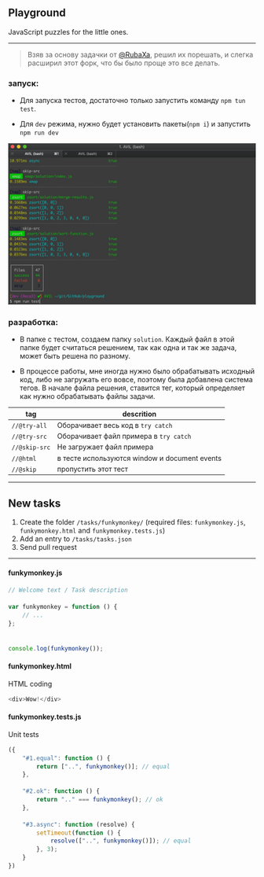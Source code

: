 Playground
----------
JavaScript puzzles for the little ones.

---

> Взяв за основу задачки от [@RubaXa](https://github.com/RubaXa), решил их порешать, и слегка расширил этот форк, что бы было проще это все делать.

### запуск:

- Для запуска тестов, достаточно только запустить команду `npm tun test`.

- Для `dev` режима, нужно будет установить пакеты(`npm i`) и запустить `npm run dev`

![tests done](__tests__/assets/tests.jpg)

### разработка:

- В папке с тестом, создаем папку `solution`. Каждый файл в этой папке будет считаться решением, так как одна и так же задача, может быть решена по разному.

- В процессе работы, мне иногда нужно было обрабатывать исходный код, либо не загружать его вовсе, поэтому была добавлена система тегов. В начале файла решения, ставится тег, который определяет как нужно обрабатывать файлы задачи.

| tag | descrition |
|---|---|
`//@try-all` | Оборачивает весь код в `try catch`
`//@try-src` | Оборачивает файл примера в  `try catch`
`//@skip-src` | Не загружает файл примера
`//@html` | в тесте используются window и document events
`//@skip` | пропустить этот тест


---


## New tasks
 1. Create the folder `/tasks/funkymonkey/` (required files: `funkymonkey.js`, `funkymonkey.html` and `funkymonkey.tests.js`)
 2. Add an entry to `/tasks/tasks.json`
 3. Send pull request


---


#### funkymonkey.js
```js
// Welcome text / Task description

var funkymonkey = function () {
	// ...
};


console.log(funkymonkey());
```


#### funkymonkey.html
HTML coding

```js
<div>Wow!</div>
```


#### funkymonkey.tests.js
Unit tests

```js
({
	"#1.equal": function () {
		return ["..", funkymonkey()]; // equal
	},

	"#2.ok": function () {
		return ".." === funkymonkey(); // ok
	},

	"#3.async": function (resolve) {
		setTimeout(function () {
			resolve(["..", funkymonkey()]); // equal
		}, 3);
	}
})
```

